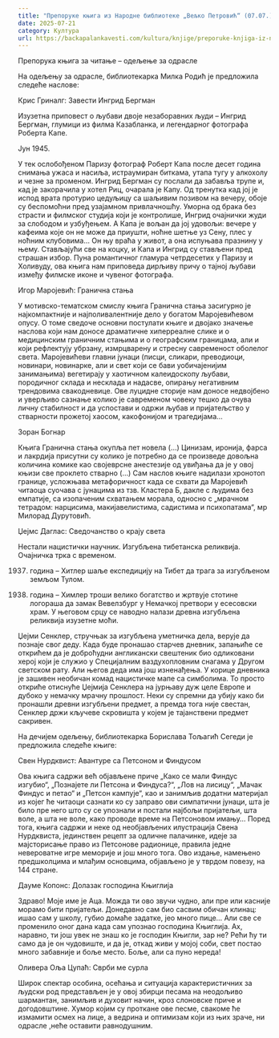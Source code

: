 ```yaml
---
title: "Препоруке књига из Народне библиотеке „Вељко Петровић“ (07.07.)"
date: 2025-07-21
category: Култура
url: https://backapalankavesti.com/kultura/knjige/preporuke-knjiga-iz-narodne-biblioteke-veljko-petrovic-07-07/
---
```


Препорука књига за читање – одељење за одрасле

На одељењу за одрасле, библиотекарка Милка Родић је предложила следеће наслове:

Крис Гриналг: Завести Ингрид Бергман

Изузетна приповест о љубави двоје незаборавних људи – Ингрид Бергман, глумици из филма Казабланка, и легендарног фотографа Роберта Капе.

Јун 1945.

У тек ослобођеном Паризу фотограф Роберт Капа после десет година снимања ужаса и насиља, истраумиран биткама, утапа тугу у алкохолу и чезне за променом. Ингрид Бергман су послали да забавља трупе и, кад је закорачила у хотел Риц, очарала је Капу. Од тренутка кад јој је испод врата протурио цедуљицу са шаљивим позивом на вечеру, обоје су
беспомоћни пред узајамном привлачношћу. Уморна од брака без страсти и филмског студија који је контролише, Ингрид очајнички жуди за слободом и узбуђењем. А Капа је вољан да јој удовољи: вечере у кафеима које он не може да приушти, ноћне шетње уз Сену, плес у ноћним клубовима… Он њу враћа у живот, а она испуњава празнину у њему. Стављајући све на коцку, и Капа и Ингрид су стављени пред страшан избор. Пуна романтичног гламура четрдесетих у Паризу и Холивуду, ова књига нам приповеда дирљиву причу о тајној љубави између филмске иконе и чувеног фотографа.

Игор Маројевић: Гранична стања

У мотивско-тематском смислу књига Гранична стања засигурно је најкомпактније и
најполивалентније дело у богатом Маројевићевом опусу. О томе сведоче основни постулати књиге и двојако значење наслова који нам доносе драматичне хиперреалне слике и о медицинским граничним стањима и о географским границама, али и који рефлектују убрзану, измрцварену и стресну савременост оболелог света. Маројевићеви главни јунаци (писци, сликари, преводиоци, новинари, новинарке, али и свет који се бави уобичајенијим занимањима) вегетирају у хаотичном калеидоскопу љубави, породичног склада и несклада и надасве, опирању негативним трендовима свакодневице. Ове луцидне сторије нам доносе недвојбено и уверљиво сазнање колико је савременом човеку тешко да очува личну стабилност и да успостави и одржи љубав и пријатељство у стварности прожетој хаосом, какофонијом и трагедијама…

Зоран Богнар

Књига Гранична стања окупља пет новела (…) Цинизам, иронија, фарса и лакрдија присутни су колико је потребно да се произведе довољна количина комике као својеврсне анестезије од увиђања да је у овој књизи све проклето стварно (…) Сам наслов књиге надилази хронотоп границе, усложњава метафоричност када се схвати да Маројевић читаоца суочава с јунацима из тзв. Кластера Б, дакле с људима без емпатије, са изопаченим схватањем морала, односно с „мрачном тетрадом: нарцисима, макијавелистима, садистима и психопатама“, мр Милорад Дурутовић.

Џејмс Даглас: Сведочанство о крају света

Нестали нацистички научник.
Изгубљена тибетанска реликвија.
Очајничка трка с временом.

1937. година – Хитлер шаље експедицију на Тибет да трага за изгубљеном земљом Тулом.

1941. година – Химлер троши велико богатство и жртвује стотине логораша да замак Вевелзбург у Немачкој претвори у есесовски храм. У његовом срцу се наводно налази древна изгубљена реликвија изузетне моћи.

Џејми Сенклер, стручњак за изгубљена уметничка дела, верује да познаје свог деду. Када буде пронашао старчев дневник, запањиће се открићем да је доброћудни англикански свештеник био одликовани херој који је служио у Специјалним ваздухопловним снагама у Другом светском рату. Али његов деда има још изненађења. У корице дневника је зашивен необичан комад нацистичке мапе са симболима.
То просто откриће отиснуће Џејмија Сенклера на јурњаву дуж целе Европе и дубоко у немачку мрачну прошлост. Неки су спремни да убију како би пронашли древни изгубљени предмет, а премда тога није свестан, Сенклер држи кључеве скровишта у којем је тајанствени предмет сакривен.

На дечијем одељењу, библиотекарка Борислава Тољагић Сегеди је предложила следеће књиге:

Свен Нурдквист: Авантуре са Петсоном и Финдусом

Ова књига садржи већ објављене приче „Како се мали Финдус изгубио“, „Познајете ли Петсона и Финдуса?“, „Лов на лисицу“, „Мачак Финдус и петао“ и „Петсон кампује“, као и занимљив додатни материјал из којег ће читаоци сазнати ко су заправо ови симпатични јунаци, шта је било пре него што су се упознали и постали најбољи пријатељи, шта воле, а шта не воле, како проводе време на Петсоновом имању… Поред тога, књига садржи и неке од необјављених илустрација Свена Нурдквиста, јединствен рецепт за одличне палачинке, идеје за мајсторисање право из Петсонове радионице, правила једне невероватне игре меморије и још много тога. Ово издање, намењено предшколцима и млађим основцима, објављено је у тврдом повезу, на 144 стране.

Дауме Копонс: Долазак господина Књиглија

Здраво! Моје име је Аца. Можда ти ово звучи чудно, али пре или касније морамо бити пријатељи. Донедавно сам био сасвим обичан клинац: ишао сам у школу, губио домаће задатке, јео много пице… Али све се променило оног дана када сам упознао господина Књиглија. Ах, наравно, ти још увек не знаш ко је господин Књигли, зар не? Рећи ћу ти само да је он чудовиште, и да је, откад живи у мојој соби, свет постао много забавније и боље место. Боље, али са пуно нереда!

Оливера Оља Цупаћ: Сврби ме сурла

Широк спектар особина, осећања и ситуација карактеристичних за људски род представљен је у овој збирци песама на неодољиво шармантан, занимљив и духовит начин, кроз слоновске приче и догодовштине. Хумор којим су проткане ове песме, свакоме ће измамити осмех на лице, а ведрина и оптимизам који из њих зраче, ни одрасле ,неће оставити равнодушним.
